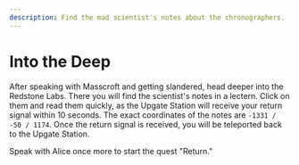 ```yaml
---
description: Find the mad scientist's notes about the chronographers.
---
```


# Into the Deep

After speaking with Masscroft and getting slandered, head deeper into the Redstone Labs. There you will find the scientist's notes in a lectern. Click on them and read them quickly, as the Upgate Station will receive your return signal within 10 seconds. The exact coordinates of the notes are `-1331 / -50 / 1174`. Once the return signal is received, you will be teleported back to the Upgate Station.

Speak with Alice once more to start the quest "Return."
